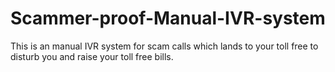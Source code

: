 # Scammer-proof-Manual-IVR-system
This is an manual IVR system for scam calls which lands to your toll free to disturb you and raise your toll free bills. 
